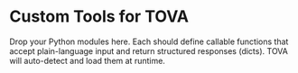 # Custom Tools for TOVA

Drop your Python modules here. Each should define callable functions that accept plain-language input and return structured responses (dicts). TOVA will auto-detect and load them at runtime. 